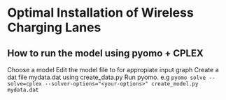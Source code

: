 # Optimal Installation of Wireless Charging Lanes
## How to run the model using pyomo + CPLEX
Choose a model
Edit the model file to for appropiate input graph
Create a dat file mydata.dat using create_data.py
Run pyomo. e.g
`pyomo solve --solve=cplex --solver-options="<your-options>" create_model.py mydata.dat`


